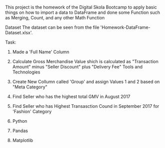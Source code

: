 This project is the homework of the Digital Skola Bootcamp to apply basic things on how to import a data to DataFrame and done some Function such as Merging, Count, and any other Math Function

Dataset The dataset can be seen from the file 'Homework-DataFrame-Dataset.xlsx'.

Task: 

1. Made a 'Full Name' Column
2. Calculate Gross Merchandise Value shich is calculated as "Transaction Amount" minus "Seller Discount" plus "Delivery Fee"
Tools and Technologies
3. Create New Collumn called 'Group' and assign Values 1 and 2 based on "Meta Category"
4. Find Seller who has the highest total GMV in August 2017
5. Find Seller who has Highest Transasction Cound in September 2017 for 'Fashion' Category

1. Python
2. Pandas
3. Matplotlib
